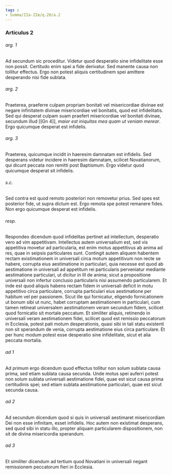 ```yaml
---
tags : 
- Summa/IIa-IIæ/q.20/a.2
---
```


### Articulus 2

###### arg. 1
Ad secundum sic proceditur. Videtur quod desperatio sine infidelitate esse non possit. Certitudo enim spei a fide derivatur. Sed manente causa non tollitur effectus. Ergo non potest aliquis certitudinem spei amittere desperando nisi fide sublata.

###### arg. 2
Praeterea, praeferre culpam propriam bonitati vel misericordiae divinae est negare infinitatem divinae misericordiae vel bonitatis, quod est infidelitatis. Sed qui desperat culpam suam praefert misericordiae vel bonitati divinae, secundum illud [[Gn 4]], *maior est iniquitas mea quam ut veniam merear*. Ergo quicumque desperat est infidelis.

###### arg. 3
Praeterea, quicumque incidit in haeresim damnatam est infidelis. Sed desperans videtur incidere in haeresim damnatam, scilicet Novatianorum, qui dicunt peccata non remitti post Baptismum. Ergo videtur quod quicumque desperat sit infidelis.

###### s.c.
Sed contra est quod remoto posteriori non removetur prius. Sed spes est posterior fide, ut supra dictum est. Ergo remota spe potest remanere fides. Non ergo quicumque desperat est infidelis.

###### resp.
Respondeo dicendum quod infidelitas pertinet ad intellectum, desperatio vero ad vim appetitivam. Intellectus autem universalium est, sed vis appetitiva movetur ad particularia, est enim motus appetitivus ab anima ad res, quae in seipsis particulares sunt. Contingit autem aliquem habentem rectam existimationem in universali circa motum appetitivum non recte se habere, corrupta eius aestimatione in particulari, quia necesse est quod ab aestimatione in universali ad appetitum rei particularis perveniatur mediante aestimatione particulari, ut dicitur in III de anima; sicut a propositione universali non infertur conclusio particularis nisi assumendo particularem. Et inde est quod aliquis habens rectam fidem in universali deficit in motu appetitivo circa particulare, corrupta particulari eius aestimatione per habitum vel per passionem. Sicut ille qui fornicatur, eligendo fornicationem ut bonum sibi ut nunc, habet corruptam aestimationem in particulari, cum tamen retineat universalem aestimationem veram secundum fidem, scilicet quod fornicatio sit mortale peccatum. Et similiter aliquis, retinendo in universali veram aestimationem fidei, scilicet quod est remissio peccatorum in Ecclesia, potest pati motum desperationis, quasi sibi in tali statu existenti non sit sperandum de venia, corrupta aestimatione eius circa particulare. Et per hunc modum potest esse desperatio sine infidelitate, sicut et alia peccata mortalia.

###### ad 1
Ad primum ergo dicendum quod effectus tollitur non solum sublata causa prima, sed etiam sublata causa secunda. Unde motus spei auferri potest non solum sublata universali aestimatione fidei, quae est sicut causa prima certitudinis spei; sed etiam sublata aestimatione particulari, quae est sicut secunda causa.

###### ad 2
Ad secundum dicendum quod si quis in universali aestimaret misericordiam Dei non esse infinitam, esset infidelis. Hoc autem non existimat desperans, sed quod sibi in statu illo, propter aliquam particularem dispositionem, non sit de divina misericordia sperandum.

###### ad 3
Et similiter dicendum ad tertium quod Novatiani in universali negant remissionem peccatorum fieri in Ecclesia.

